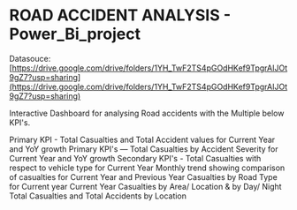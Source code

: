# ROAD ACCIDENT ANALYSIS - Power_Bi_project
Datasouce:[https://drive.google.com/drive/folders/1YH_TwF2TS4pGOdHKef9TpgrAIJOt9gZ7?usp=sharing](https://drive.google.com/drive/folders/1YH_TwF2TS4pGOdHKef9TpgrAIJOt9gZ7?usp=sharing)
<p>
Interactive Dashboard for analysing Road accidents with the Multiple below KPI's.
  
Primary KPI - Total Casualties and Total Accident values for Current Year and YoY growth
Primary KPI's — Total Casualties by Accident Severity for Current Year and YoY growth
Secondary KPI's - Total Casualties with respect to vehicle type for Current Year
Monthly trend showing comparison of casualties for Current Year and Previous Year
Casualties by Road Type for Current year
Current Year Casualties by Area/ Location & by Day/ Night
Total Casualties and Total Accidents by Location
  
</p>
